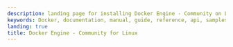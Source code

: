```yaml
---
description: landing page for installing Docker Engine - Community on Linux
keywords: Docker, documentation, manual, guide, reference, api, samples
landing: true
title: Docker Engine - Community for Linux
---
```

